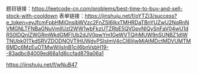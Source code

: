 题目链接：https://leetcode-cn.com/problems/best-time-to-buy-and-sell-stock-with-cooldown
表单链接：https://jinshuju.net/f/oYTZi3/success?e_token=eyJfcmFpbHMiOnsibWVzc2FnZSI6IkxTMHRDaTBnYUZwU2NqRnNVMGNLTFNBaGNuVmllUzl2WW1wbFkzUTZRbE5QVGpvNlQySnFaV04wU1dRS0lDQnlZWGRmWkdGMFlUb2dJV0pwYm1GeWVTQjhMUW9nSUNBZ1dIWTNUbk01TkdSRVZDODNOVTlHUWdvPSIsImV4cCI6IjIwMjAtMDctMDVUMTM6MDc6MzEuOTMwWiIsInB1ciI6bnVsbH19--83adbc84009ed68a1d8ccfad879a06a1

https://jinshuju.net/f/wNuB47
